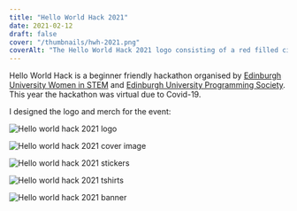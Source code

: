 ```yaml
---
title: "Hello World Hack 2021"
date: 2021-02-12
draft: false
cover: "/thumbnails/hwh-2021.png"
coverAlt: "The Hello World Hack 2021 logo consisting of a red filled circle containing two horizontal line cutouts curved down the way with yellow diamond vertically wrapping it with the right point in front. The circle also has two yellow arrows on the left and right pointing away from it. Below the logo it says Hello World in red text and Hack in yellow text. The background is dark blue."
---
```


Hello World Hack is a beginner friendly hackathon organised by [Edinburgh University Women in STEM](https://www.euwistem.com/) and [Edinburgh University Programming Society](https://ediprogsoc.co.uk/). This year the hackathon was virtual due to Covid-19.

I designed the logo and merch for the event:

![Hello world hack 2021 logo](/hello-world-hack/logo-2021.png)

![Hello world hack 2021 cover image](/hello-world-hack/cover-2021.png)

![Hello world hack 2021 stickers](/hello-world-hack/stickers-2021.png)

![Hello world hack 2021 tshirts](/hello-world-hack/tshirts-2021.png)

![Hello world hack 2021 banner](/hello-world-hack/banner-2021.png)
